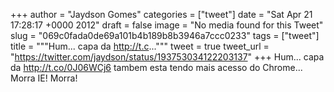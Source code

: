 
+++
author = "Jaydson Gomes"
categories = ["tweet"]
date = "Sat Apr 21 17:28:17 +0000 2012"
draft = false
image = "No media found for this Tweet"
slug = "069c0fada0de69a101b4b189b8b3946a7ccc0233"
tags = ["tweet"]
title = """Hum... capa da http://t.c..."""
tweet = true
tweet_url = "https://twitter.com/jaydson/status/193753034122203137"
+++
Hum... capa da http://t.co/0J06WCj6 tambem esta tendo mais acesso do Chrome... Morra IE! Morra!
